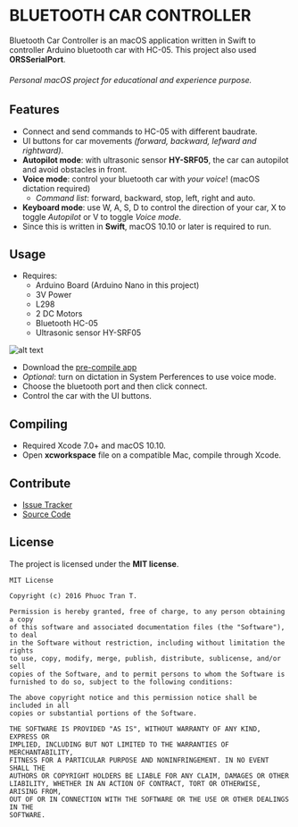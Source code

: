 BLUETOOTH CAR CONTROLLER
========================

Bluetooth Car Controller is an macOS application written in Swift to controller Arduino bluetooth car with HC-05. This project also used __ORSSerialPort__.

###### Personal _macOS_ project for educational and experience purpose.

Features
--------

- Connect and send commands to HC-05 with different baudrate.
- UI buttons for car movements _(forward, backward, lefward and rightward)_.
- __Autopilot mode__: with ultrasonic sensor __HY-SRF05__, the car can autopilot and avoid obstacles in front.
- __Voice mode__: control your bluetooth car with _your voice_! (macOS dictation required)
  - _Command list_: forward, backward, stop, left, right and auto.
- __Keyboard mode__: use W, A, S, D to control the direction of your car, X to toggle _Autopilot_ or V to toggle _Voice mode_. 
- Since this is written in __Swift__, macOS 10.10 or later is required to run.

Usage
-----

- Requires:
  - Arduino Board (Arduino Nano in this project)
  - 3V Power
  - L298
  - 2 DC Motors
  - Bluetooth HC-05
  - Ultrasonic sensor HY-SRF05

![alt text](https://github.com/phuocpeter19/BluetoothCar/blob/master/BluetoothCarWires.png?raw=true "Instruction")
- Download the [pre-compile app](https://github.com/phuocpeter19/BluetoothCar/releases/)
- _Optional_: turn on dictation in System Perferences to use voice mode.
- Choose the bluetooth port and then click connect.
- Control the car with the UI buttons.


Compiling
---------

- Required Xcode 7.0+ and macOS 10.10.
- Open __xcworkspace__ file on a compatible Mac, compile through Xcode.

Contribute
----------

- [Issue Tracker](http://github.com/phuocpeter19/BluetoothCar/issues)
- [Source Code](http://github.com/phuocpeter19/BluetoothCar)

License
-------

The project is licensed under the __MIT license__.

```
MIT License

Copyright (c) 2016 Phuoc Tran T.

Permission is hereby granted, free of charge, to any person obtaining a copy
of this software and associated documentation files (the "Software"), to deal
in the Software without restriction, including without limitation the rights
to use, copy, modify, merge, publish, distribute, sublicense, and/or sell
copies of the Software, and to permit persons to whom the Software is
furnished to do so, subject to the following conditions:

The above copyright notice and this permission notice shall be included in all
copies or substantial portions of the Software.

THE SOFTWARE IS PROVIDED "AS IS", WITHOUT WARRANTY OF ANY KIND, EXPRESS OR
IMPLIED, INCLUDING BUT NOT LIMITED TO THE WARRANTIES OF MERCHANTABILITY,
FITNESS FOR A PARTICULAR PURPOSE AND NONINFRINGEMENT. IN NO EVENT SHALL THE
AUTHORS OR COPYRIGHT HOLDERS BE LIABLE FOR ANY CLAIM, DAMAGES OR OTHER
LIABILITY, WHETHER IN AN ACTION OF CONTRACT, TORT OR OTHERWISE, ARISING FROM,
OUT OF OR IN CONNECTION WITH THE SOFTWARE OR THE USE OR OTHER DEALINGS IN THE
SOFTWARE.
```